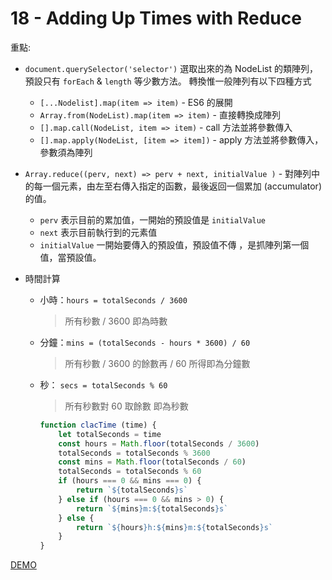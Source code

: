 # 18 - Adding Up Times with Reduce

重點:
- `document.querySelector('selector')` 選取出來的為 NodeList 的類陣列，預設只有 `forEach` & `length` 等少數方法。
    轉換惟一般陣列有以下四種方式
    - `[...Nodelist].map(item => item)` - ES6 的展開
    - `Array.from(NodeList).map(item => item)` - 直接轉換成陣列
    - `[].map.call(NodeList, item => item)` - call 方法並將參數傳入
    - `[].map.apply(NodeList, [item => item])` - apply 方法並將參數傳入，參數須為陣列

- `Array.reduce((perv, next) => perv + next, initialValue )` - 對陣列中的每一個元素，由左至右傳入指定的函數，最後返回一個累加 (accumulator) 的值。
    - `perv` 表示目前的累加值，一開始的預設值是 `initialValue`
    - `next` 表示目前執行到的元素值
    - `initialValue` 一開始要傳入的預設值，預設值不傳 ，是抓陣列第一個值，當預設值。

- 時間計算
    - 小時：`hours = totalSeconds / 3600`
        > 所有秒數 / 3600 即為時數
    - 分鐘：`mins = (totalSeconds - hours * 3600) / 60`
        > 所有秒數 / 3600 的餘數再 / 60 所得即為分鐘數
    - 秒： `secs = totalSeconds % 60`
        > 所有秒數對 60 取餘數 即為秒數
        ```js
        function clacTime (time) {
            let totalSeconds = time
            const hours = Math.floor(totalSeconds / 3600)
            totalSeconds = totalSeconds % 3600
            const mins = Math.floor(totalSeconds / 60)
            totalSeconds = totalSeconds % 60
            if (hours === 0 && mins === 0) {
                return `${totalSeconds}s`
            } else if (hours === 0 && mins > 0) {
                return `${mins}m:${totalSeconds}s`
            } else {
                return `${hours}h:${mins}m:${totalSeconds}s`
            }
        }
        ```


[DEMO](https://gn00678465.github.io/JavaScript_30_exercise/18%20-%20Adding%20Up%20Times%20with%20Reduce/index-EXERCISE.html)